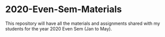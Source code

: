 # 2020-Even-Sem-Materials
This repository will have all the materials and assignments shared with my students for the year 2020 Even Sem (Jan to May).
